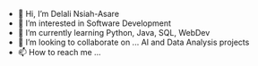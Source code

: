 - 👋 Hi, I’m Delali Nsiah-Asare
- 👀 I’m interested in Software Development
- 🌱 I’m currently learning Python, Java, SQL, WebDev
- 💞️ I’m looking to collaborate on ... AI and Data Analysis projects
- 📫 How to reach me ...

<!---
purplegeminii2/purplegeminii2 is a ✨ special ✨ repository because its `README.md` (this file) appears on your GitHub profile.
You can click the Preview link to take a look at your changes.
--->
